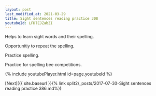 ```yaml
---
layout: post
last_modified_at: 2021-03-29
title: Sight sentences reading practice 308
youtubeId: LFDlEJZabZI
---
```

 
 
Helps to learn sight words and their spelling.

Opportunitiy to repeat the spelling. 

Practice spelling. 
 
Practice for spelling bee competitions. 
 
{% include youtubePlayer.html id=page.youtubeId %}
 
 

[Next]({{ site.baseurl }}{% link  split2/_posts/2017-07-30-Sight sentences reading practice 386.md%})
 
